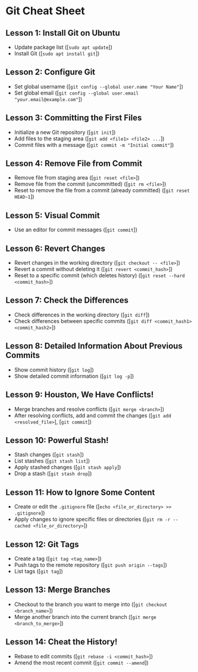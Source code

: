 # Git Cheat Sheet

## Lesson 1: Install Git on Ubuntu
- Update package list ([`sudo apt update`])
- Install Git ([`sudo apt install git`])

## Lesson 2: Configure Git
- Set global username ([`git config --global user.name "Your Name"`])
- Set global email ([`git config --global user.email "your.email@example.com"`])

## Lesson 3: Committing the First Files
- Initialize a new Git repository ([`git init`])
- Add files to the staging area ([`git add <file1> <file2> ...`])
- Commit files with a message ([`git commit -m "Initial commit"`])

## Lesson 4: Remove File from Commit
- Remove file from staging area ([`git reset <file>`])
- Remove file from the commit (uncommitted) ([`git rm <file>`])
- Reset to remove the file from a commit (already committed) ([`git reset HEAD~1`])

## Lesson 5: Visual Commit
- Use an editor for commit messages ([`git commit`])

## Lesson 6: Revert Changes
- Revert changes in the working directory ([`git checkout -- <file>`])
- Revert a commit without deleting it ([`git revert <commit_hash>`])
- Reset to a specific commit (which deletes history) ([`git reset --hard <commit_hash>`])

## Lesson 7: Check the Differences
- Check differences in the working directory ([`git diff`])
- Check differences between specific commits ([`git diff <commit_hash1> <commit_hash2>`])

## Lesson 8: Detailed Information About Previous Commits
- Show commit history ([`git log`])
- Show detailed commit information ([`git log -p`])

## Lesson 9: Houston, We Have Conflicts!
- Merge branches and resolve conflicts ([`git merge <branch>`])
- After resolving conflicts, add and commit the changes ([`git add <resolved_file>`], [`git commit`])

## Lesson 10: Powerful Stash!
- Stash changes ([`git stash`])
- List stashes ([`git stash list`])
- Apply stashed changes ([`git stash apply`])
- Drop a stash ([`git stash drop`])

## Lesson 11: How to Ignore Some Content
- Create or edit the `.gitignore` file ([`echo <file_or_directory> >> .gitignore`])
- Apply changes to ignore specific files or directories ([`git rm -r --cached <file_or_directory>`])

## Lesson 12: Git Tags
- Create a tag ([`git tag <tag_name>`])
- Push tags to the remote repository ([`git push origin --tags`])
- List tags ([`git tag`])

## Lesson 13: Merge Branches
- Checkout to the branch you want to merge into ([`git checkout <branch_name>`])
- Merge another branch into the current branch ([`git merge <branch_to_merge>`])

## Lesson 14: Cheat the History!
- Rebase to edit commits ([`git rebase -i <commit_hash>`])
- Amend the most recent commit ([`git commit --amend`])
